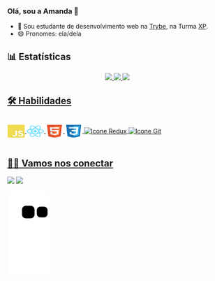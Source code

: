 ### Olá, sou a Amanda 👋

- 🌱 Sou estudante de desenvolvimento web na <a href="https://www.betrybe.com/">Trybe</a>, na Turma <a href="https://www.xpinc.com/">XP</a>.
- 😄 Pronomes: ela/dela



## 📊 Estatísticas

<div align="center">
  <a href="https://github.com/amandacamile">
  <img height="180em" src="http://github-readme-streak-stats.herokuapp.com?user=amandacamile&theme=dracula">
  <img height="180em" src="https://github-readme-stats.vercel.app/api?username=amandacamile&show_icons=true&theme=dracula&include_all_commits=true&count_private=true"/>
  <img height="180em" src="https://github-readme-stats.vercel.app/api/top-langs/?username=amandacamile&layout=compact&langs_count=7&theme=dracula"/>
</div>
  
## 🛠️ Habilidades
  
<div style="display: inline_block"><br>
  <img align="center" alt="Icone JavaScript" height="30" width="40" src="https://raw.githubusercontent.com/devicons/devicon/master/icons/javascript/javascript-plain.svg">
  <img align="center" alt="Icone React" height="30" width="40" src="https://raw.githubusercontent.com/devicons/devicon/master/icons/react/react-original.svg">
  <img align="center" alt="Icone HTML" height="30" width="40" src="https://raw.githubusercontent.com/devicons/devicon/master/icons/html5/html5-original.svg">
  <img align="center" alt="Icone CSS" height="30" width="40" src="https://raw.githubusercontent.com/devicons/devicon/master/icons/css3/css3-original.svg">
  <img align="center" alt="Icone Redux" height="30" width="40" src="https://cdn.jsdelivr.net/gh/devicons/devicon/icons/redux/redux-original.svg" />
  <img align="center" alt="Icone Git" height="30" width="40" src="https://cdn.jsdelivr.net/gh/devicons/devicon/icons/git/git-original.svg" />       
</div>

<br/>
  
## 🙋‍♀️ Vamos nos conectar
  
<div>
  
  <a href = "mailto:amandacamileso18@gmail.com"><img src="https://img.shields.io/badge/-Gmail-%23333?style=for-the-badge&logo=gmail&logoColor=white" target="_blank"></a>
  <a href="https://www.linkedin.com/in/amandacamile" target="_blank"><img src="https://img.shields.io/badge/-LinkedIn-%230077B5?style=for-the-badge&logo=linkedin&logoColor=white" target="_blank"></a> 
  
  ![Snake animation](https://github.com/amandacamile/amandacamile/blob/output/github-contribution-grid-snake.svg)
 
</div>
